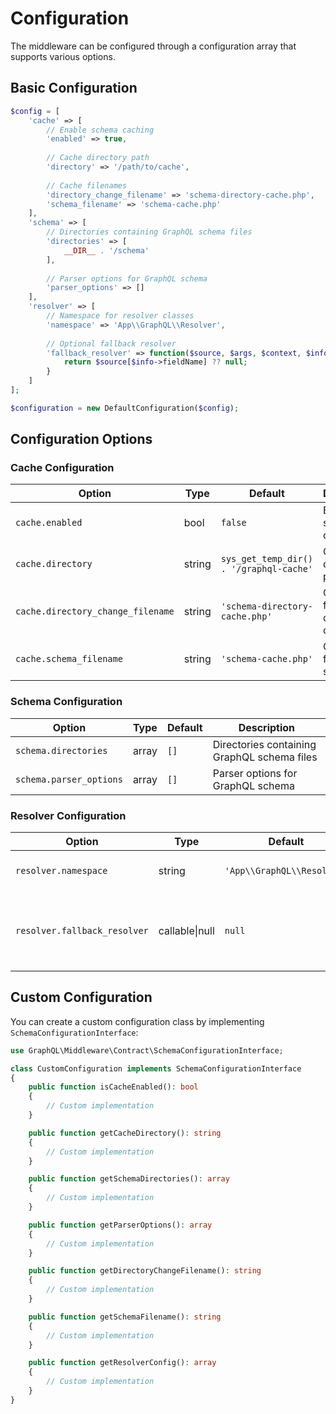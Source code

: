 # Configuration

The middleware can be configured through a configuration array that supports various options.

## Basic Configuration

```php
$config = [
    'cache' => [
        // Enable schema caching
        'enabled' => true,
        
        // Cache directory path
        'directory' => '/path/to/cache',
        
        // Cache filenames
        'directory_change_filename' => 'schema-directory-cache.php',
        'schema_filename' => 'schema-cache.php'
    ],
    'schema' => [
        // Directories containing GraphQL schema files
        'directories' => [
            __DIR__ . '/schema'
        ],
        
        // Parser options for GraphQL schema
        'parser_options' => []
    ],
    'resolver' => [
        // Namespace for resolver classes
        'namespace' => 'App\\GraphQL\\Resolver',
        
        // Optional fallback resolver
        'fallback_resolver' => function($source, $args, $context, $info) {
            return $source[$info->fieldName] ?? null;
        }
    ]
];

$configuration = new DefaultConfiguration($config);
```

## Configuration Options

### Cache Configuration

| Option | Type | Default | Description |
|--------|------|---------|-------------|
| `cache.enabled` | bool | `false` | Enable schema caching |
| `cache.directory` | string | `sys_get_temp_dir() . '/graphql-cache'` | Cache directory path |
| `cache.directory_change_filename` | string | `'schema-directory-cache.php'` | Cache filename for directory changes |
| `cache.schema_filename` | string | `'schema-cache.php'` | Cache filename for schema |

### Schema Configuration

| Option | Type | Default | Description |
|--------|------|---------|-------------|
| `schema.directories` | array | `[]` | Directories containing GraphQL schema files |
| `schema.parser_options` | array | `[]` | Parser options for GraphQL schema |

### Resolver Configuration

| Option | Type | Default | Description |
|--------|------|---------|-------------|
| `resolver.namespace` | string | `'App\\GraphQL\\Resolver'` | Namespace for resolver classes |
| `resolver.fallback_resolver` | callable\|null | `null` | Fallback resolver for fields without specific resolvers |

## Custom Configuration

You can create a custom configuration class by implementing `SchemaConfigurationInterface`:

```php
use GraphQL\Middleware\Contract\SchemaConfigurationInterface;

class CustomConfiguration implements SchemaConfigurationInterface
{
    public function isCacheEnabled(): bool
    {
        // Custom implementation
    }

    public function getCacheDirectory(): string
    {
        // Custom implementation
    }

    public function getSchemaDirectories(): array
    {
        // Custom implementation
    }

    public function getParserOptions(): array
    {
        // Custom implementation
    }

    public function getDirectoryChangeFilename(): string
    {
        // Custom implementation
    }

    public function getSchemaFilename(): string
    {
        // Custom implementation
    }

    public function getResolverConfig(): array
    {
        // Custom implementation
    }
}
